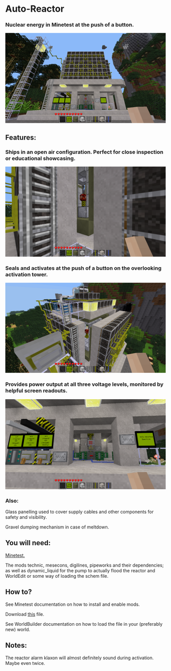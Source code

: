 # Auto-Reactor
### Nuclear energy in Minetest at the push of a button.
![Front](pics/front.png)
## Features:
  ### Ships in an open air configuration. Perfect for close inspection or educational showcasing.
  ![Core](pics/core.png)
  ### Seals and activates at the push of a button on the overlooking activation tower.
  ![Activation Tower](pics/activation_tower.png)
  ### Provides power output at all three voltage levels, monitored by helpful screen readouts.
  ![Screens](pics/screens.png)
  ### Also:
  
  Glass panelling used to cover supply cables and other components for safety and visibility.
  
  Gravel dumping mechanism in case of meltdown.
  
  
## You will need:
 [ Minetest.](https://minetest.net)
  
  The mods technic, mesecons, digilines, pipeworks and their dependencies; as well as dynamic_liquid for the pump to actually flood the reactor and WorldEdit or some way of loading the schem file.

## How to?
  See Minetest documentation on how to install and enable mods.
  
  Download [this](Auto-Reactor.we) file.
  
  See WorldBuilder documentation on how to load the file in your (preferably new) world.

## Notes:
  The reactor alarm klaxon will almost definitely sound during activation. Maybe even twice.
